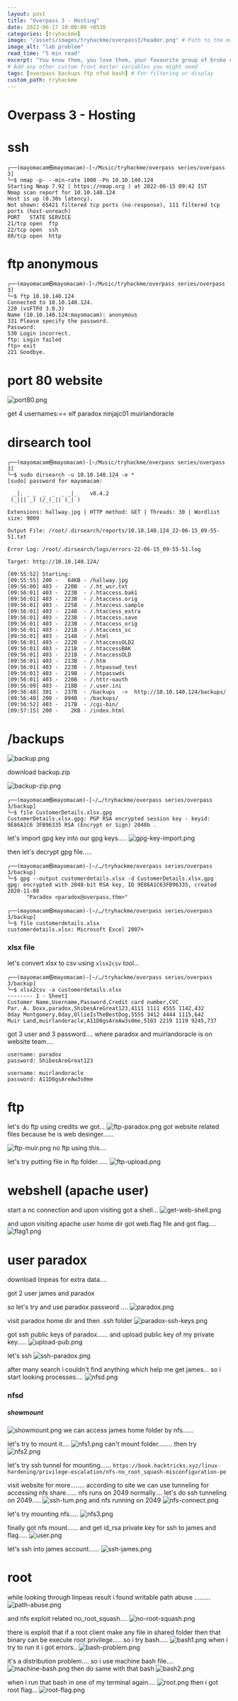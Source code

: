 ```yaml
---
layout: post
title: "Overpass 3 - Hosting"
date: 2022-06-17 10:00:00 +0530
categories: [tryhackme] 
image: "/assets/images/tryhackme/overpass3/header.png" # Path to the main post image
image_alt: "lab problem"
read_time: "5 min read"
excerpt: "You know them, you love them, your favourite group of broke computer science students have another business venture! Show them that they probably should hire someone for security..."
# Add any other custom front matter variables you might need
tags: [overpass backups ftp nfsd bash] # For filtering or display
custom_path: tryhackme
---
```


# Overpass 3 - Hosting

# ssh
```
┌──(mayomacam㉿mayomacam)-[~/Music/tryhackme/overpass series/overpass 3]
└─$ nmap -p- --min-rate 1000 -Pn 10.10.140.124
Starting Nmap 7.92 ( https://nmap.org ) at 2022-06-15 09:42 IST
Nmap scan report for 10.10.140.124
Host is up (0.30s latency).
Not shown: 65421 filtered tcp ports (no-response), 111 filtered tcp ports (host-unreach)
PORT   STATE SERVICE
21/tcp open  ftp
22/tcp open  ssh
80/tcp open  http
```

# ftp anonymous
```
┌──(mayomacam㉿mayomacam)-[~/Music/tryhackme/overpass series/overpass 3]
└─$ ftp 10.10.140.124
Connected to 10.10.140.124.
220 (vsFTPd 3.0.3)
Name (10.10.140.124:mayomacam): anonymous
331 Please specify the password.
Password: 
530 Login incorrect.
ftp: Login failed
ftp> exit
221 Goodbye.
```

# port 80 website
![port80.png](/assets/images/tryhackme/overpass3/port80.png)

get 4 usernames:==
elf
paradox
ninjajc01
muirlandoracle

# dirsearch tool
```
┌──(mayomacam㉿mayomacam)-[~/Music/tryhackme/overpass series/overpass 3]
└─$ sudo dirsearch -u 10.10.140.124 -e *          
[sudo] password for mayomacam: 

  _|. _ _  _  _  _ _|_    v0.4.2
 (_||| _) (/_(_|| (_| )

Extensions: hallway.jpg | HTTP method: GET | Threads: 30 | Wordlist size: 9009

Output File: /root/.dirsearch/reports/10.10.140.124_22-06-15_09-55-51.txt

Error Log: /root/.dirsearch/logs/errors-22-06-15_09-55-51.log

Target: http://10.10.140.124/

[09:55:52] Starting: 
[09:55:55] 200 -   64KB - /hallway.jpg                                     
[09:56:00] 403 -  220B  - /.ht_wsr.txt                                     
[09:56:01] 403 -  223B  - /.htaccess.bak1
[09:56:01] 403 -  223B  - /.htaccess.orig
[09:56:01] 403 -  225B  - /.htaccess.sample
[09:56:01] 403 -  224B  - /.htaccess_extra
[09:56:01] 403 -  223B  - /.htaccess.save
[09:56:01] 403 -  223B  - /.htaccess_orig
[09:56:01] 403 -  221B  - /.htaccess_sc                                    
[09:56:01] 403 -  214B  - /.html                                           
[09:56:01] 403 -  222B  - /.htaccessOLD2
[09:56:01] 403 -  221B  - /.htaccessBAK
[09:56:01] 403 -  221B  - /.htaccessOLD
[09:56:01] 403 -  213B  - /.htm
[09:56:01] 403 -  223B  - /.htpasswd_test
[09:56:01] 403 -  219B  - /.htpasswds
[09:56:01] 403 -  220B  - /.httr-oauth
[09:56:09] 403 -  218B  - /.user.ini                                        
[09:56:48] 301 -  237B  - /backups  ->  http://10.10.140.124/backups/       
[09:56:48] 200 -  894B  - /backups/                                         
[09:56:52] 403 -  217B  - /cgi-bin/                                         
[09:57:15] 200 -    2KB - /index.html                                       
```

# /backups 
![backup.png](/assets/images/tryhackme/overpass3/backup.png)

download backup.zip

![backup-zip.png](/assets/images/tryhackme/overpass3/backup-zip.png)

```
┌──(mayomacam㉿mayomacam)-[~/…/tryhackme/overpass series/overpass 3/backup]
└─$ file CustomerDetails.xlsx.gpg 
CustomerDetails.xlsx.gpg: PGP RSA encrypted session key - keyid: 9E86A1C6 3FB96335 RSA (Encrypt or Sign) 2048b .
```

 let's import gpg key into our gpg keys.....
![gpg-key-import.png](/assets/images/tryhackme/overpass3/gpg-key-import.png)

then let's decrypt gpg file.....
```
┌──(mayomacam㉿mayomacam)-[~/…/tryhackme/overpass series/overpass 3/backup]
└─$ gpg --output customerdetails.xlsx -d CustomerDetails.xlsx.gpg
gpg: encrypted with 2048-bit RSA key, ID 9E86A1C63FB96335, created 2020-11-08
      "Paradox <paradox@overpass.thm>"
                                                                                                                                                                       
┌──(mayomacam㉿mayomacam)-[~/…/tryhackme/overpass series/overpass 3/backup]
└─$ file customerdetails.xlsx 
customerdetails.xlsx: Microsoft Excel 2007+

```

### xlsx file
let's convert xlsx to csv using `xlsx2csv` tool...

```
┌──(mayomacam㉿mayomacam)-[~/…/tryhackme/overpass series/overpass 3/backup]
└─$ xlsx2csv -a customerdetails.xlsx
-------- 1 - Sheet1
Customer Name,Username,Password,Credit card number,CVC
Par. A. Doxx,paradox,ShibesAreGreat123,4111 1111 4555 1142,432
0day Montgomery,0day,OllieIsTheBestDog,5555 3412 4444 1115,642
Muir Land,muirlandoracle,A11D0gsAreAw3s0me,5103 2219 1119 9245,737
```

got 3 user and 3 password....
where paradox and muirlandoracle is on website team....
```
username: paradox
password: ShibesAreGreat123

username: muirlandoracle
password: A11D0gsAreAw3s0me
```

# ftp
let's do ftp using credits we got...
![ftp-paradox.png](/assets/images/tryhackme/overpass3/ftp-paradox.png)
got website related files because he is web desinger......

![ftp-muir.png](/assets/images/tryhackme/overpass3/ftp-muir.png)
no ftp using this....

let's try putting file in ftp folder......
![ftp-upload.png](/assets/images/tryhackme/overpass3/ftp-upload.png)

# webshell (apache user)
start a nc connection and upon visiting got a shell...
![get-web-shell.png](/assets/images/tryhackme/overpass3/get-web-shell.png)

and upon visiting apache user home dir got web.flag file and got flag....
![flag1.png](/assets/images/tryhackme/overpass3/flag1.png)

# user paradox
download linpeas for extra data....

got 2 user 
james and paradox

so let's try and use paradox password ....
![paradox.png](/assets/images/tryhackme/overpass3/paradox.png)

visit paradox home dir and then .ssh folder
![paradox-ssh-keys.png](/assets/images/tryhackme/overpass3/paradox-ssh-keys.png)

got ssh public keys of paradox......
and upload public key of my private key.....
![upload-pub.png](/assets/images/tryhackme/overpass3/upload-pub.png)

let's ssh
![ssh-paradox.png](/assets/images/tryhackme/overpass3/ssh-paradox.png)

after many search i couldn't find anything which help me get james...
so i start looking processes....
![nfsd.png](/assets/images/tryhackme/overpass3/nfsd.png)

### nfsd
##### showmount
![showmount.png](/assets/images/tryhackme/overpass3/showmount.png)
we can access james home folder by nfs......

let's try to mount it....
![nfs1.png](/assets/images/tryhackme/overpass3/nfs1.png)
can't mount folder........
then try
![nfs2.png](/assets/images/tryhackme/overpass3/nfs2.png)

let's try ssh tunnel for mounting......
`https://book.hacktricks.xyz/linux-hardening/privilege-escalation/nfs-no_root_squash-misconfiguration-pe`

visit website for more........
according to site we can use tunneling for accessing nfs share......
nfs runs on 2049 normally....
let's do ssh tunneling on 2049.....
![ssh-tum.png](/assets/images/tryhackme/overpass3/ssh-tum.png)
and nfs running on 2049
![nfs-connect.png](/assets/images/tryhackme/overpass3/nfs-connect.png)

let's try mounting nfs.....
![nfs3.png](/assets/images/tryhackme/overpass3/nfs3.png)

finally got nfs mount......
and get id_rsa private key for ssh to james and flag.....
![user.png](/assets/images/tryhackme/overpass3/user.png)

let's ssh into james account......
![ssh-james.png](/assets/images/tryhackme/overpass3/ssh-james.png)

# root

while looking through linpeas result i found writable path abuse .........
![path-abuse.png](/assets/images/tryhackme/overpass3/path-abuse.png)

and nfs exploit related no_root_squash....
![no-root-squash.png](/assets/images/tryhackme/overpass3/no-root-squash.png)

there is exploit that if a root client make any file in shared folder then that binary can be execute root privilege.....
so i try bash.....
![bash1.png](/assets/images/tryhackme/overpass3/bash1.png)
when i try to run it i got errors..
![bash-problem.png](/assets/images/tryhackme/overpass3/bash-problem.png)

it's a distribution problem....
so i use machine bash file....
![machine-bash.png](/assets/images/tryhackme/overpass3/machine-bash.png)
then do same with that bash
![bash2.png](/assets/images/tryhackme/overpass3/bash2.png)

when i run that bash in one of my terminal again....
![root.png](/assets/images/tryhackme/overpass3/root.png)
then i got root flag...
![root-flag.png](/assets/images/tryhackme/overpass3/root-flag.png)





